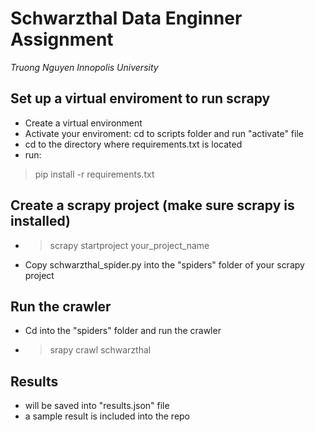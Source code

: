 # Schwarzthal Data Enginner Assignment

*Truong Nguyen*
*Innopolis University*

## Set up a virtual enviroment to run scrapy
- Create a virtual environment
- Activate your enviroment: cd to scripts folder and run "activate" file
- cd to the directory where requirements.txt is located
- run:
> pip install -r requirements.txt

## Create a scrapy project (make sure scrapy is installed)
- > scrapy startproject your_project_name
- Copy schwarzthal_spider.py into the "spiders" folder of your scrapy project

## Run the crawler
- Cd into the "spiders" folder and run the crawler
- > srapy crawl schwarzthal

## Results
- will be saved into "results.json" file
- a sample result is included into the repo
